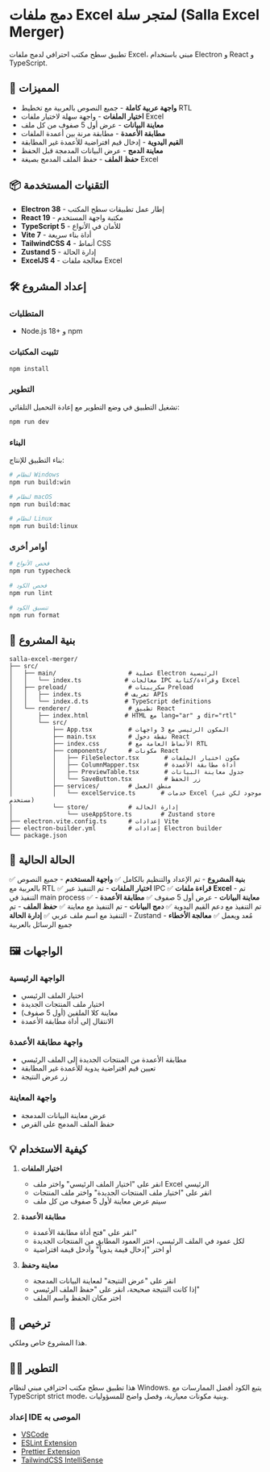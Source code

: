 # دمج ملفات Excel لمتجر سلة (Salla Excel Merger)

تطبيق سطح مكتب احترافي لدمج ملفات Excel، مبني باستخدام Electron و React و TypeScript.

## 🚀 المميزات

- **واجهة عربية كاملة** - جميع النصوص بالعربية مع تخطيط RTL
- **اختيار الملفات** - واجهة سهلة لاختيار ملفات Excel
- **معاينة البيانات** - عرض أول 5 صفوف من كل ملف
- **مطابقة الأعمدة** - مطابقة مرنة بين أعمدة الملفات
- **القيم اليدوية** - إدخال قيم افتراضية للأعمدة غير المطابقة
- **معاينة الدمج** - عرض البيانات المدمجة قبل الحفظ
- **حفظ الملف** - حفظ الملف المدمج بصيغة Excel

## 📦 التقنيات المستخدمة

- **Electron 38** - إطار عمل تطبيقات سطح المكتب
- **React 19** - مكتبة واجهة المستخدم
- **TypeScript 5** - للأمان في الأنواع
- **Vite 7** - أداة بناء سريعة
- **TailwindCSS 4** - أنماط CSS
- **Zustand 5** - إدارة الحالة
- **ExcelJS 4** - معالجة ملفات Excel

## 🛠️ إعداد المشروع

### المتطلبات

- Node.js 18+ و npm

### تثبيت المكتبات

```bash
npm install
```

### التطوير

تشغيل التطبيق في وضع التطوير مع إعادة التحميل التلقائي:

```bash
npm run dev
```

### البناء

بناء التطبيق للإنتاج:

```bash
# لنظام Windows
npm run build:win

# لنظام macOS
npm run build:mac

# لنظام Linux
npm run build:linux
```

### أوامر أخرى

```bash
# فحص الأنواع
npm run typecheck

# فحص الكود
npm run lint

# تنسيق الكود
npm run format
```

## 📁 بنية المشروع

```
salla-excel-merger/
├── src/
│   ├── main/                    # عملية Electron الرئيسية
│   │   └── index.ts            # معالجات IPC وقراءة/كتابة Excel
│   ├── preload/                 # سكريبتات Preload
│   │   ├── index.ts            # تعريف APIs
│   │   └── index.d.ts          # TypeScript definitions
│   └── renderer/                # تطبيق React
│       ├── index.html          # HTML مع lang="ar" و dir="rtl"
│       └── src/
│           ├── App.tsx          # المكون الرئيسي مع 3 واجهات
│           ├── main.tsx         # نقطة دخول React
│           ├── index.css        # الأنماط العامة مع RTL
│           ├── components/      # مكونات React
│           │   ├── FileSelector.tsx       # مكون اختيار الملفات
│           │   ├── ColumnMapper.tsx       # أداة مطابقة الأعمدة
│           │   ├── PreviewTable.tsx       # جدول معاينة البيانات
│           │   └── SaveButton.tsx         # زر الحفظ
│           ├── services/        # منطق العمل
│           │   └── excelService.ts       # خدمات Excel (موجود لكن غير مستخدم)
│           └── store/           # إدارة الحالة
│               └── useAppStore.ts        # Zustand store
├── electron.vite.config.ts      # إعدادات Vite
├── electron-builder.yml         # إعدادات Electron builder
└── package.json
```

## 🎯 الحالة الحالية

✅ **بنية المشروع** - تم الإعداد والتنظيم بالكامل
✅ **واجهة المستخدم** - جميع النصوص بالعربية مع RTL
✅ **اختيار الملفات** - تم التنفيذ عبر IPC
✅ **قراءة ملفات Excel** - تم التنفيذ في main process
✅ **معاينة البيانات** - عرض أول 5 صفوف
✅ **مطابقة الأعمدة** - تم التنفيذ مع دعم القيم اليدوية
✅ **دمج البيانات** - تم التنفيذ مع معاينة
✅ **حفظ الملف** - تم التنفيذ مع اسم ملف عربي
✅ **إدارة الحالة** - Zustand مُعد ويعمل
✅ **معالجة الأخطاء** - جميع الرسائل بالعربية

## 🖼️ الواجهات

### الواجهة الرئيسية

- اختيار الملف الرئيسي
- اختيار ملف المنتجات الجديدة
- معاينة كلا الملفين (أول 5 صفوف)
- الانتقال إلى أداة مطابقة الأعمدة

### واجهة مطابقة الأعمدة

- مطابقة الأعمدة من المنتجات الجديدة إلى الملف الرئيسي
- تعيين قيم افتراضية يدوية للأعمدة غير المطابقة
- زر عرض النتيجة

### واجهة المعاينة

- عرض معاينة البيانات المدمجة
- حفظ الملف المدمج على القرص

## 💡 كيفية الاستخدام

1. **اختيار الملفات**
   - انقر على "اختيار الملف الرئيسي" واختر ملف Excel الرئيسي
   - انقر على "اختيار ملف المنتجات الجديدة" واختر ملف المنتجات
   - سيتم عرض معاينة لأول 5 صفوف من كل ملف

2. **مطابقة الأعمدة**
   - انقر على "فتح أداة مطابقة الأعمدة"
   - لكل عمود في الملف الرئيسي، اختر العمود المطابق من المنتجات الجديدة
   - أو اختر "إدخال قيمة يدوياً" وأدخل قيمة افتراضية

3. **معاينة وحفظ**
   - انقر على "عرض النتيجة" لمعاينة البيانات المدمجة
   - إذا كانت النتيجة صحيحة، انقر على "حفظ الملف الرئيسي"
   - اختر مكان الحفظ واسم الملف

## 📝 ترخيص

هذا المشروع خاص وملكي.

## 👨‍💻 التطوير

هذا تطبيق سطح مكتب احترافي مبني لنظام Windows. يتبع الكود أفضل الممارسات مع TypeScript strict mode، وبنية مكونات معيارية، وفصل واضح للمسؤوليات.

### إعداد IDE الموصى به

- [VSCode](https://code.visualstudio.com/)
- [ESLint Extension](https://marketplace.visualstudio.com/items?itemName=dbaeumer.vscode-eslint)
- [Prettier Extension](https://marketplace.visualstudio.com/items?itemName=esbenp.prettier-vscode)
- [TailwindCSS IntelliSense](https://marketplace.visualstudio.com/items?itemName=bradlc.vscode-tailwindcss)
